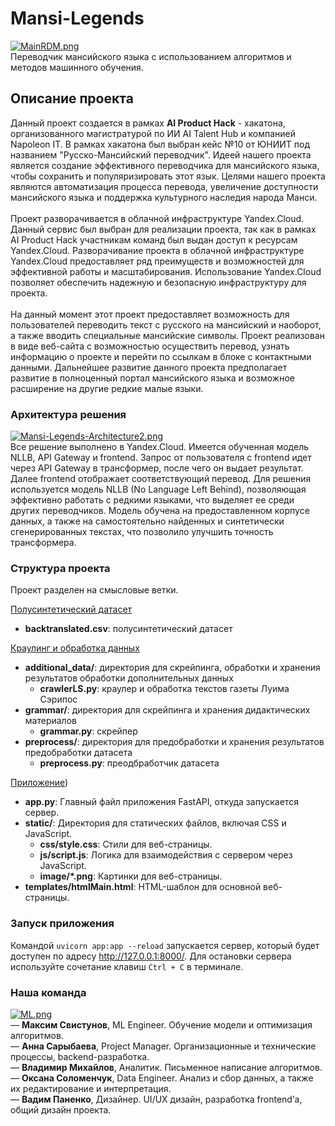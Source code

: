 # Mansi-Legends
[![MainRDM.png](https://i.postimg.cc/CM63n7kr/MainRDM.png)](https://postimg.cc/xqMxWKsL)
<br>Переводчик мансийского языка с использованием алгоритмов и методов машинного обучения.
## Описание проекта
Данный проект создается в рамках <b>AI Product Hack</b> - хакатона, организованного магистратурой по ИИ AI Talent Hub и компанией Napoleon IT. В рамках хакатона был выбран кейс №10 от ЮНИИТ под названием "Русско-Мансийский переводчик". Идеей нашего проекта является создание эффективного переводчика для мансийского языка, чтобы сохранить и популяризировать этот язык. Целями нашего проекта являются автоматизация процесса перевода, увеличение доступности мансийского языка и поддержка культурного наследия народа Манси. 
<br><br>Проект разворачивается в облачной инфраструктуре Yandex.Cloud. Данный сервис был выбран для реализации проекта, так как в рамках AI Product Hack участникам команд был выдан доступ к ресурсам Yandex.Cloud. Разворачивание проекта в облачной инфраструктуре Yandex.Cloud предоставляет ряд преимуществ и возможностей для эффективной работы и масштабирования. Использование Yandex.Cloud позволяет обеспечить надежную и безопасную инфраструктуру для проекта.
<br><br>На данный момент этот проект предоставляет возможность для пользователей переводить текст с русского на мансийский и наоборот, а также вводить специальные мансийские символы. Проект реализован в виде веб-сайта с возможностью осуществить перевод, узнать информацию о проекте и перейти по ссылкам в блоке с контактными данными. Дальнейшее развитие данного проекта предполагает развитие в полноценный портал мансийского языка и возможное расширение на другие редкие малые языки.
### Архитектура решения
[![Mansi-Legends-Architecture2.png](https://i.postimg.cc/T1tJxp3Z/Mansi-Legends-Architecture2.png)](https://postimg.cc/bS2tHYbT)
<br>Все решение выполнено в Yandex.Cloud. Имеется обученная модель NLLB, API Gateway и frontend. Запрос от пользователя с frontend идет через API Gateway в трансформер, после чего он выдает результат. Далее frontend отображает соответствующий перевод. Для решения используется модель NLLB (No Language Left Behind), позволяющая эффективно работать с редкими языками, что выделяет ее среди других переводчиков. Модель обучена на предоставленном корпусе данных, а также на самостоятельно найденных и синтетически сгенерированных текстах, что позволило улучшить точность трансформера.
### Структура проекта
Проект разделен на смысловые ветки.

[Полусинтетический датасет](https://github.com/anyasarybaeva/Mansi-Legends/tree/36)
- **backtranslated.csv**: полусинтетический датасет

[Краулинг и обработка данных](https://github.com/anyasarybaeva/Mansi-Legends/tree/feature/4)
- **additional_data/**: директория для скрейпинга, обработки и хранения результатов обработки дополнительных данных
  - **crawlerLS.py**: краулер и обработка текстов газеты Луима Сэрипос
- **grammar/**:  директория для скрейпинга и хранения дидактических материалов
  - **grammar.py**: скрейпер
- **preprocess/**: директория для предобработки и хранения результатов предобработки датасета
  - **preprocess.py**: преодбработчик датасета

[Приложение](https://github.com/anyasarybaeva/Mansi-Legends))
- **app.py**: Главный файл приложения FastAPI, откуда запускается сервер.
- **static/**: Директория для статических файлов, включая CSS и JavaScript.
  - **css/style.css**: Стили для веб-страницы.
  - **js/script.js**: Логика для взаимодействия с сервером через JavaScript.
  - **image/*.png**: Картинки для веб-страницы.
- **templates/htmlMain.html**: HTML-шаблон для основной веб-страницы.
### Запуск приложения
Командой `uvicorn app:app --reload` запускается сервер, который будет доступен по адресу http://127.0.0.1:8000/.
Для остановки сервера используйте сочетание клавиш `Ctrl + C` в терминале.

### Наша команда
[![ML.png](https://i.postimg.cc/3RwNy0yv/ML.png)](https://postimg.cc/Z9142Rxb)
<br>— <b>Максим Свистунов</b>, ML Engineer. Обучение модели и оптимизация алгоритмов.
<br>— <b>Анна Сарыбаева</b>, Project Manager. Организационные и технические процессы, backend-разработка.
<br>— <b>Владимир Михайлов</b>, Аналитик. Письменное написание алгоритмов.
<br>— <b>Оксана Соломенчук</b>, Data Engineer. Анализ и сбор данных, а также их редактирование и интерпретация.
<br>— <b>Вадим Паненко</b>, Дизайнер. UI/UX дизайн, разработка frontend’а, общий дизайн проекта.

